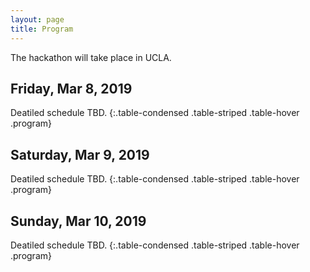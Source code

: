 ```yaml
---
layout: page
title: Program
---
```


The hackathon will take place in UCLA.

## Friday, Mar 8, 2019
Deatiled schedule TBD.
{:.table-condensed .table-striped .table-hover .program}

<!-- 9:00 am **(PDT)**  | Introduction and welcome reception -->
<!-- 9:20 am-7:00pm | Start hacking, if needed, participants can work after this time as well. But we really encourage to sleep for the better mental health :) -->

## Saturday, Mar 9, 2019
Deatiled schedule TBD.
{:.table-condensed .table-striped .table-hover .program}

<!-- 2:00 pm **(PDT)** | Hackathon ends, presentations, judging -->
<!-- 3:00 pm **(PDT)** | Announce results -->

## Sunday, Mar 10, 2019
Deatiled schedule TBD.
{:.table-condensed .table-striped .table-hover .program}

<!-- 2:00 pm **(PDT)** | Hackathon ends, presentations, judging -->
<!-- 3:00 pm **(PDT)** | Announce results -->
